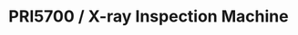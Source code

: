 ---
layout: product-detail
title: PRI5700 / X-ray Inspection Machine
description: PCB 기판의 육안으로 식별 불가능한 내부 회로를 X-ray 투시를 통해 시각화 합니다.
tags: [검사기]
keywords:
  - PRI5700
  - X-ray 검사기
  - 엑스레이 검사기
  - PCB 검사장비
  - 회로기판 검사
  - X-ray 투시장비
  - X-ray 비전검사
  - 기판투시장비
order: 7
category: X-ray
images:
  - src: /assets/images/products/PRI5700-1.jpg
    alt: PRI5700 정면 이미지
  - src: /assets/images/products/PRI5700-2.jpg
    alt: PRI5700 측면 이미지
overview: |
  본 장비는 PCB 회로기판 투시, 검사하는 장비입니다.
  
  향상된 카메라 해상도와 고도화된 영상처리 알고리즘을 적용하여 X-ray 발생기의 수명을 연장하였으며,
  직관적인 UI와 효율적인 파일 관리 기능으로 누구나 손쉽게 사용할 수 있습니다.
features:
  - 고해상도 X-ray 이미징
  - 영상개선 기술을 통한 소모품 수명개선
  - 사용자 친화적 인터페이스
specifications:
  - name: 제품두께
    value: 0.06 t – 5.0 t
  # - name: X-Ray세기
  #   value: 50kV, 500μA
  # - name: 크기
  #   value: 800(W) × 1000(D) × 1470(H)
  - name: 무게
    value: 0.6t(600kg)
  - name: 전원
    value: 220V, 2P, 0.5KVA
---